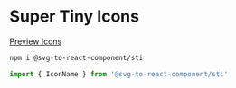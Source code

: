 Super Tiny Icons
===

[Preview Icons](http://icongo.gihub.io/icons/supertinyicons)

```bash
npm i @svg-to-react-component/sti
```

```jsx
import { IconName } from '@svg-to-react-component/sti'
```